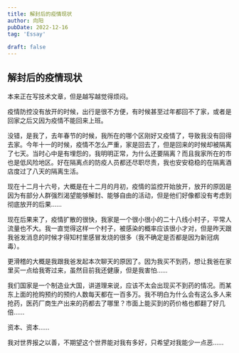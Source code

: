 ```yaml
---
title: 解封后的疫情现状
author: 向阳
pubDate: 2022-12-16
tag: 'Essay'
 
draft: false
---
```


## 解封后的疫情现状

本来正在写技术文章，但是越写越觉得烦闷。

疫情防控没有放开的时候，出行是很不方便，有时候甚至过年都回不了家，或者是回家之后又因为疫情不能回来上班。

没错，是我了，去年春节的时候，我所在的哪个区刚好又疫情了，导致我没有回得去家。今年十一的时候，疫情不怎么严重，家是回去了，但是回来的时候却被隔离了七天。当时心中是有埋怨的，我明明正常，为什么还要隔离？而且我家所在的市也是低风险地区。好在隔离点的防疫人员都还尽职尽责，我也安安稳稳的在隔离酒店度过了八天的隔离生活。

现在十二月十六号，大概是在十二月的月初，疫情的监控开始放开，放开的原因是因为有部分人群强烈渴望能够解封、能够自由的活动，但是他们好像都没有考虑到彻底放开的后果……

现在后果来了，疫情扩散的很快，我家是一个很小很小的二十八线小村子，平常人流量也不大。我一直觉得这样一个村子，被感染的概率应该很小才对，但是昨天跟我爸发消息的时候才得知村里感冒发烧的很多（我不确定是否都是因为新冠病毒）。

更滑稽的大概是我跟我爸发起本次聊天的原因了。因为我买不到药，想让我爸在家里买一点给我寄过来，虽然目前我还健康，但是我害怕……

我们国家是一个制造业大国，讲道理来说，应该不太会出现买不到药的情况。而某东上面的抢购预约的预约人数每天都在一百多万。我不明白为什么会有这么多人来抢药，医药厂商生产出来的药都去了哪里？市面上能买到的药价格也都翻了好几倍……

资本、资本……

我对世界报之以善，不期望这个世界能对我有多好，只希望对我能少一点恶……
